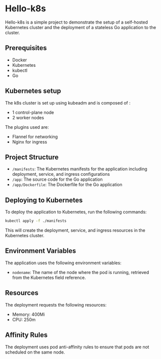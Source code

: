 # Hello-k8s

Hello-k8s is a simple project to demonstrate the setup of a self-hosted Kubernetes cluster and the deployment of a
stateless Go application to the cluster.

## Prerequisites

- Docker
- Kubernetes
- kubectl
- Go

## Kubernetes setup

The k8s cluster is set up using kubeadm and is composed of :
- 1 control-plane node
- 2 worker nodes

The plugins used are:
- Flannel for networking
- Nginx for ingress

## Project Structure

- `/manifests`: The Kubernetes manifests for the application including deployment, service, and ingress configurations
- `/app`: The source code for the Go application
- `/app/Dockerfile`: The Dockerfile for the Go application

## Deploying to Kubernetes

To deploy the application to Kubernetes, run the following commands:

```bash
kubectl apply -f ./manifests
```

This will create the deployment, service, and ingress resources in the Kubernetes cluster.

## Environment Variables

The application uses the following environment variables:

- `nodename`: The name of the node where the pod is running, retrieved from the Kubernetes field reference.

## Resources

The deployment requests the following resources:

- Memory: 400Mi
- CPU: 250m

## Affinity Rules

The deployment uses pod anti-affinity rules to ensure that pods are not scheduled on the same node.